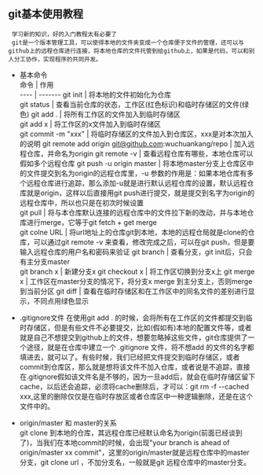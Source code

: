  ## git基本使用教程
     学习新的知识，好的入门教程太有必要了  
     git是一个版本管理工具，可以使得本地的文件夹变成一个仓库便于文件的管理，还可以与github上的远程仓库进行连接，将本地仓库的文件托管到给github上，如果是代码，可以和别人分工协作，实现程序的共同开发。  
* 基本命令  
    命令 | 作用  
    ---- | -------
    git init | 将本地的文件初始化为仓库  
    git status | 查看当前仓库的状态，工作区(红色标识)和临时存储区的文件(绿色)
    git add . | 将所有工作区的文件加入到临时存储区  
    git add x | 将工作区的x文件加入到临时存储区  
    git commit -m "xxx" | 将临时存储区的文件加入到仓库区，xxx是对本次加入的说明
    git remote add origin git@github.com:wuchuankang/repo | 加入远程仓库，并命名为origin
    git remote -v | 查看远程仓库有哪些，本地仓库可以假如多个远程仓库
    git push -u origin master | 将本地master分支上仓库区中的文件提交到名为origin的远程仓库里，-u 参数的作用是：如果本地仓库有多个远程仓库进行追踪，那么添加-u就是进行默认远程仓库的设置，默认远程仓库就是origin，这样以后直接用git push进行提交，就是提交到名字为origin的远程仓库中，所以也只是在初次时候设置  
    git pull | 将与本仓库默认连接的远程仓库中的文件拉下新的改动，并与本地仓库进行merge，它等于git fetch + get merge  
    git colne URL | 将url地址上的仓库git到本地，本地的远程仓局就是clone的仓库，可以通过git remote -v 来查看，修改完成之后，可以在git push，但是要输入远程仓库的用户名和密码来验证
    git branch | 查看分支，git init后，只会有主分支master  
    git branch x | 新建分支x
    git checkout x | 将工作区切换到分支x上
    git merge x | 工作区在master分支的情况下，将分支x merge 到主分支上，否则merge到当前分区
    git diff | 查看在临时存储区和在工作区中的同名文件的差别进行显示，不同点用绿色显示
    
* .gitignore文件
    在使用git add . 的时候，会将所有在工作区的文件都提交到临时存储区，但是有些文件不必要提交，比如(假如有)本地的配置文件等，或者就是自己不想提交到github上的文件，想要忽略掉这些文件，git仓库提供了一个途径，就是在仓库中建立一个 .gitignore 文件，将不想add 的文件的名字都填进去，就可以了。有些时候，我们已经把文件提交到临时存储区，或者commit到仓库区，那么就是想将该文件不加入仓库，或者说是不追踪，直接在.gitignore假如该文件名是不够的，因为一旦add后，就会在临时存储区留下cache，以后还会追踪，必须将cache删除后，才可以：git rm -f --cached xxx,这里的删除仅仅是在临时存放区或者仓库区中一种逻辑删除，还是在这个文件中的。

* origin/master 和 master的关系  
    git clone 到本地的仓库，其远程仓库已经默认命名为origin(前面已经谈到了)，当我们在本地commit的时候，会出现"your branch is ahead of origin/master xx commit"，这里的origin/master就是远程仓库中的master分支，git clone url ，不加分支名，一般就是git 远程仓库中的master分支。
     
